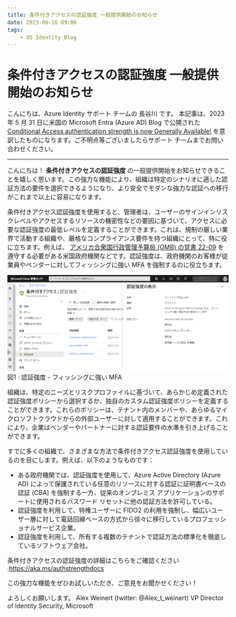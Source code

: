 ```yaml
---
title: 条件付きアクセスの認証強度 一般提供開始のお知らせ
date: 2023-06-16 09:00
tags:
    - US Identity Blog
---
```

# 条件付きアクセスの認証強度 一般提供開始のお知らせ

こんにちは、Azure Identity サポート チームの 長谷川 です。
本記事は、2023 年 5 月 31 日に米国の Microsoft Entra (Azure AD) Blog で公開された [Conditional Access authentication strength is now Generally Available!](https://techcommunity.microsoft.com/t5/microsoft-entra-azure-ad-blog/conditional-access-authentication-strength-is-now-generally/ba-p/3773134) を意訳したものになります。ご不明点等ございましたらサポート チームまでお問い合わせください。

--- 
 
こんにちは！ **条件付きアクセスの認証強度** の一般提供開始をお知らせできることを嬉しく思います。この強力な機能により、組織は特定のシナリオに適した認証方法の要件を選択できるようになり、より安全でモダンな強力な認証への移行がこれまで以上に容易になります。

条件付きアクセス認証強度を使用すると、管理者は、ユーザーのサインインリスクレベルやアクセスするリソースの機密性などの要因に基づいて、アクセスに必要な認証強度の最低レベルを定義することができます。これは、規制の厳しい業界で活動する組織や、厳格なコンプライアンス要件を持つ組織にとって、特に役に立ちます。例えば、 [アメリカ合衆国行政管理予算局 (OMB) の覚書 22-09](https://learn.microsoft.com/ja-jp/azure/active-directory/standards/memo-22-09-multi-factor-authentication) を遵守する必要がある米国政府機関などです。認証強度は、政府機関のお客様が従業員やベンダーに対してフィッシングに強い MFA を強制するのに役立ちます。


![](./ca-authentication-strength-ga/Figure1.png)
図1 : 認証強度 - フィッシングに強い MFA

組織は、特定のニーズとリスクプロファイルに基づいて、あらかじめ定義された認証強度ポリシーから選択するか、独自のカスタム認証強度ポリシーを定義することができます。これらのポリシーは、テナント内のメンバーや、あらゆるマイクロソフトクラウドからの外部ユーザーに対して適用することができます。これにより、企業はベンダーやパートナーに対する認証要件の水準を引き上げることができます。

 すでに多くの組織で、さまざまな方法で条件付きアクセス認証強度を使用しているのを目にします。例えば、以下のようなものです：

- ある政府機関では、認証強度を使用して、Azure Active Directory (Azure AD) によって保護されている任意のリソースに対する認証に証明書ベースの認証 (CBA) を強制する一方、従来のオンプレミス アプリケーションのサポートに使用されるパスワード リセットに他の認証方法を許可している。
- 認証強度を利用して、特権ユーザーに FIDO2 の利用を強制し、幅広いユーザー層に対して電話回線ベースの方式から徐々に移行しているプロフェッショナルサービス企業。
- 認証強度を利用して、所有する複数のテナントで認証方法の標準化を徹底しているソフトウェア会社。

条件付きアクセスの認証強度の詳細はこちらをご確認ください :https://aka.ms/authstrengthdocs

この強力な機能をぜひお試しいただき、ご意見をお聞かせください！

よろしくお願いします。
Alex Weinert (twitter: @Alex_t_weinert)
VP Director of Identity Security, Microsoft